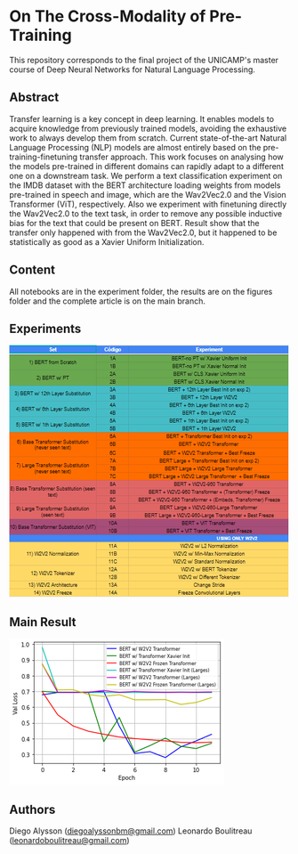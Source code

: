 # On The Cross-Modality of Pre-Training
This repository corresponds to the final project of the UNICAMP's master course of Deep Neural Networks for Natural Language Processing.

## Abstract
Transfer learning is a key concept in deep learning. It enables models to acquire knowledge from previously trained models, avoiding the exhaustive work to always develop them from scratch. Current state-of-the-art Natural Language Processing (NLP) models are almost entirely based on the pre-training-finetuning transfer approach. This work focuses on analysing how the models pre-trained in different domains can rapidly adapt to a different one on a downstream task. We perform a text classification experiment on the IMDB dataset with the BERT architecture loading weights from models pre-trained in speech and image, which are the Wav2Vec2.0 and the Vision Transformer (ViT), respectively. Also we experiment with finetuning directly the Wav2Vec2.0 to the text task, in order to remove any possible inductive bias for the text that could be present on BERT. Result show that the transfer only happened with from the Wav2Vec2.0, but it happened to be statistically as good as a Xavier Uniform Initialization.

## Content
All notebooks are in the experiment folder, the results are on the figures folder and the complete article is on the main branch.

## Experiments
![alt text](https://github.com/LeonardoBoulitreau/On-The-Cross-Modality-of-Pre-Training/blob/main/Results/experiments.png)

## Main Result
![alt text](https://github.com/LeonardoBoulitreau/On-The-Cross-Modality-of-Pre-Training/blob/main/Results/exp4.png)

## Authors
Diego Alysson (diegoalyssonbm@gmail.com)
Leonardo Boulitreau (leonardoboulitreau@gmail.com)
